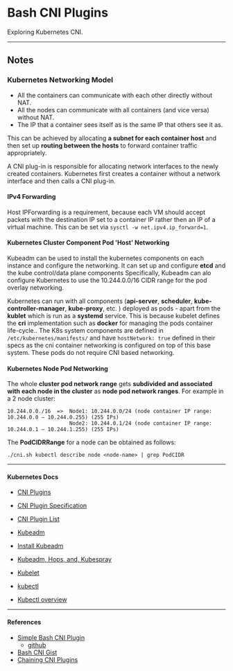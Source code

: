 # Bash CNI Plugins

Exploring Kubernetes CNI.

---

## Notes

### Kubernetes Networking Model

* All the containers can communicate with each other directly without NAT.
* All the nodes can communicate with all containers (and vice versa) without NAT.
* The IP that a container sees itself as is the same IP that others see it as.

This can be achieved by allocating __a subnet for each container host__ and then set up __routing between the hosts__ to forward container traffic appropriately.

A CNI plug-in is responsible for allocating network interfaces to the newly created containers. Kubernetes first creates a container without a network interface and then calls a CNI plug-in.

#### IPv4 Forwarding

Host IPForwarding is a requirement, because each VM should accept packets with the destination IP set to a container IP rather then an IP of a virtual machine. This can be set via ```sysctl -w net.ipv4.ip_forward=1```.

#### Kubernetes Cluster Component Pod 'Host' Networking

Kubeadm can be used to install the kubernetes components on each instance and configure the networking. It can set up and configure __etcd__ and the kube control/data plane components Specifically, Kubeadm can alo configure Kubernetes to use the 10.244.0.0/16 CIDR range for the pod overlay networking.

Kubernetes can run with all components (__api-server__, __scheduler__, __kube-controller-manager__, __kube-proxy__, etc. ) deployed as pods - apart from the __kublet__ which is run as a __systemd__ service. This is because kubelet defines the __cri__ implementation such as __docker__ for managing the pods container life-cycle.. The K8s system components are defined in ```/etc/kubernetes/manifests/``` and have ```hostNetwork: true``` defined in their specs as the cni container networking is configured on top of this base system. These pods do not require CNI based networking.

#### Kubernetes Node Pod Networking

The whole __cluster pod network range__ gets __subdivided and associated with each node in the cluster__ as __node pod network ranges__. For example in a 2 node cluster:
```
10.244.0.0./16  =>  Node1: 10.244.0.0/24 (node container IP range: 10.244.0.0 – 10.244.0.255) (255 IPs)
                    Node2: 10.244.0.1/24 (node container IP range: 10.244.0.1 – 10.244.1.255) (255 IPs)
```

The __PodCIDRRange__ for a node can be obtained as follows:
```
./cni.sh kubectl describe node <node-name> | grep PodCIDR
```






---

#### Kubernetes Docs

* [CNI Plugins](https://kubernetes.io/docs/concepts/extend-kubernetes/compute-storage-net/network-plugins/)
* [CNI Plugin Specification](https://github.com/containernetworking/cni/blob/master/SPEC.md)
* [CNI Plugin List](https://kubernetes.io/docs/concepts/cluster-administration/networking/#how-to-implement-the-kubernetes-networking-model)

* [Kubeadm](https://kubernetes.io/docs/setup/independent/create-cluster-kubeadm/)
* [Install Kubeadm](https://kubernetes.io/docs/setup/independent/install-kubeadm/)
* [Kubeadm, Hops, and, Kubespray](https://www.altoros.com/blog/a-multitude-of-kubernetes-deployment-tools-kubespray-kops-and-kubeadm/)

* [Kubelet](https://kubernetes.io/docs/reference/command-line-tools-reference/kubelet/)
* [kubectl](https://kubernetes.io/docs/reference/kubectl/kubectl/)
* [Kubectl overview](https://kubernetes.io/docs/reference/kubectl/overview/)

---

#### References

* [Simple Bash CNI Plugin](https://www.altoros.com/blog/kubernetes-networking-writing-your-own-simple-cni-plug-in-with-bash/)
    * [github](https://github.com/s-matyukevich/bash-cni-plugin)
* [Bash CNI Gist](https://gist.github.com/Andrei-Pozolotin/6bc4f2caa18700cdd94d910e588a555c)
* [Chaining CNI Plugins](https://karampok.me/posts/chained-plugins-cni/)
